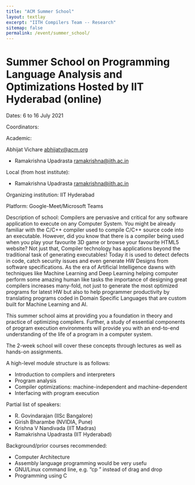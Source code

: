 ```yaml
---
title: "ACM Summer School"
layout: textlay
excerpt: "IITH Compilers Team -- Research"
sitemap: false
permalink: /event/summer_school/
---
```

# Summer School on Programming Language Analysis and Optimizations Hosted by IIT Hyderabad (online)

Dates: 6 to 16 July 2021

Coordinators:

Academic:

Abhijat Vichare abhijatv@acm.org
* Ramakrishna Upadrasta ramakrishna@iith.ac.in

Local (from host institute):
* Ramakrishna Upadrasta ramakrishna@iith.ac.in

Organizing institution: IIT Hyderabad

Platform: Google-Meet/Microsoft Teams

Description of school:
Compilers are pervasive and critical for any software application to execute on any Computer System. You might be already familiar with the C/C++ compiler used to compile C/C++ source code into an executable. However, did you know that there is a compiler being used when you play your favourite 3D game or browse your favourite HTML5 website? Not just that, Compiler technology has applications beyond the traditional task of generating executables! Today it is used to detect defects in code, catch security issues and even generate HW Designs from software specifications. As the era of Artificial Intelligence dawns with techniques like Machine Learning and Deep Learning helping computer perform some amazing human like tasks the importance of designing great compilers increases many-fold, not just to generate the most optimized programs for latest HW but also to help programmer productivity by translating programs coded in Domain Specific Languages that are custom built for Machine Learning and AI.

This summer school aims at providing you a foundation in theory and practice of optimizing compilers. Further, a study of essential components of program execution environments will provide you with an end-to-end understanding of the life of a program in a computer system.

The 2-week school will cover these concepts through lectures as well as hands-on assignments.

A high-level module structure is as follows:

* Introduction to compilers and interpreters
* Program analysis
* Compiler optimizations: machine-independent and machine-dependent
* Interfacing with program execution

Partial list of speakers:

* R. Govindarajan (IISc Bangalore)
* Girish Bharambe (NVIDIA, Pune)
* Krishna V Nandivada (IIT Madras)
* Ramakrishna Upadrasta (IIT Hyderabad)

Background/prior courses recommended:

* Computer Architecture
* Assembly language programming would be very usefu
* GNU/Linux command line, e.g. “cp <file1> <pathname2>” instead of drag and drop
* Programming using C
